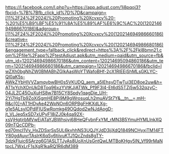 

https://l.facebook.com/l.php?u=https://app.adjust.com/1j8pqoj3?fbcid=%7B%7Bfb_click_id%7D%7D&campaign=[11%2F24%2F2024]%20Promoting%20Xcvxcv%20-%20%E5%B9%BF%E5%91%8A%E5%89%AF%E6%9C%AC%20(120214694986670186)&adgroup=[11%2F24%2F2024]%20Promoting%20Xcvxcv%20(120214694986660186)&creative=[11%2F24%2F2024]%20Promoting%20Xcvxcv%20(120214694986680186)&engagement_type=fallback_click&redirect=https%3A%2F%2Fkl8bmn21.com%2Ffile%2Fapp%2FtestAdjust.apk&utm_medium=paid&utm_source=fb&utm_id=120214694986670186&utm_content=120214695094860186&utm_term=120214694986660186&utm_campaign=120214694986670186&fbclid=IwZXh0bgNhZW0BMABhZGlkAasWoYTWafoBHf-2cX1RlEEjShMLsGKLYC-Ql0aK5s-AWkZYbHlVVZamqybwBH0s5VKUDQ_aem_a5IEhsyDTwTuj3ED8oe2uw&h=AT1xYchXOnUkD8Toq96xzYVtKJjATWk_Pf9F3l4-Et6dS5TZj5w532qzyC-04JLZC45OuXuHS8w7B15CY8Spdy1qagDie_UH-2Yi7HgTb9ZoXiSgmHE8Pj9M9gWrosuqLh2muAVSt7Y&__tn__=,mH-R&c[0]=AT1HDyAe42WpNOn6ORPBgFHKXdLXg-g1e5ALsylOPdlFIUSwRomkg49OQdod2wNJdAogD-jt_VLJeq5xSD7xUPyF18iZJ0k4qa92X-xsVjHgtjrbMVwEiATaYJBWhsjvj68HeQFvbnFxYM_rMN3B5YmuHYMLInkXQ09nTQcCDPb-ed70mcI1Vv_HxZDSxrSs5UL6kvhhNS3UQJYJdD3jjXdQ1849NCHyxjTM14FTY80gdAuyrTAsIrK6qSy6tjivuKTJ1QcZnds8gTY-3dzkFluic6SArzg6G1ASLTTJyAs8UoXnUsGntQwLMTBoKHgv5lN_Vf99rMaNtpcL7WxLrF1sXgR1kaRQ1R6dM389